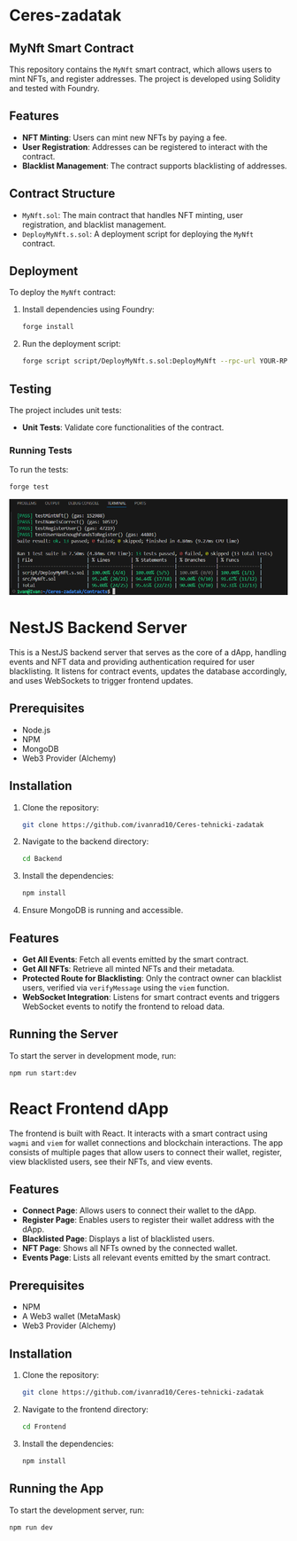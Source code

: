 # Ceres-zadatak

## MyNft Smart Contract

This repository contains the `MyNft` smart contract, which allows users to mint NFTs, and register addresses. The project is developed using Solidity and tested with Foundry.

## Features

- **NFT Minting**: Users can mint new NFTs by paying a fee.
- **User Registration**: Addresses can be registered to interact with the contract.
- **Blacklist Management**: The contract supports blacklisting of addresses.

## Contract Structure

- `MyNft.sol`: The main contract that handles NFT minting, user registration, and blacklist management.
- `DeployMyNft.s.sol`: A deployment script for deploying the `MyNft` contract.

## Deployment

To deploy the `MyNft` contract:

1. Install dependencies using Foundry:

   ```bash
   forge install
   ```

2. Run the deployment script:
   ```bash
   forge script script/DeployMyNft.s.sol:DeployMyNft --rpc-url YOUR-RPC-URL --private-key YOUR-PRIVATE-KEY --broadcast --verify --etherscan-api-key YOUR-ETHERSCAN-API -vvvv
   ```

## Testing

The project includes unit tests:

- **Unit Tests**: Validate core functionalities of the contract.

### Running Tests

To run the tests:

```bash
forge test
```

![Test Coverage](./Test%20Coverage.png)

# NestJS Backend Server

This is a NestJS backend server that serves as the core of a dApp, handling events and NFT data and providing authentication required for user blacklisting. It listens for contract events, updates the database accordingly, and uses WebSockets to trigger frontend updates.

## Prerequisites

- Node.js
- NPM 
- MongoDB 
- Web3 Provider (Alchemy)

## Installation

1. Clone the repository:

    ```bash
    git clone https://github.com/ivanrad10/Ceres-tehnicki-zadatak
    ```

2. Navigate to the backend directory:

   ```bash
   cd Backend   
   ```

2. Install the dependencies:

    ```bash
    npm install
    ```
    
3. Ensure MongoDB is running and accessible.

## Features

- **Get All Events**: Fetch all events emitted by the smart contract.
- **Get All NFTs**: Retrieve all minted NFTs and their metadata.
- **Protected Route for Blacklisting**: Only the contract owner can blacklist users, verified via `verifyMessage` using the `viem` function.
- **WebSocket Integration**: Listens for smart contract events and triggers WebSocket events to notify the frontend to reload data.

## Running the Server

To start the server in development mode, run:

```bash
npm run start:dev
```

# React Frontend dApp

The frontend is built with React. It interacts with a smart contract using `wagmi` and `viem` for wallet connections and blockchain interactions. The app consists of multiple pages that allow users to connect their wallet, register, view blacklisted users, see their NFTs, and view events.

## Features

- **Connect Page**: Allows users to connect their wallet to the dApp.
- **Register Page**: Enables users to register their wallet address with the dApp.
- **Blacklisted Page**: Displays a list of blacklisted users.
- **NFT Page**: Shows all NFTs owned by the connected wallet.
- **Events Page**: Lists all relevant events emitted by the smart contract.

## Prerequisites

- NPM 
- A Web3 wallet (MetaMask)
- Web3 Provider (Alchemy)

## Installation

1. Clone the repository:

    ```bash
    git clone https://github.com/ivanrad10/Ceres-tehnicki-zadatak
    ```

2. Navigate to the frontend directory:

    ```bash
    cd Frontend
    ```

3. Install the dependencies:

    ```bash
    npm install
    ```

## Running the App

To start the development server, run:

```bash
npm run dev
